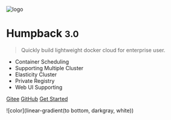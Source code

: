 ![logo](_media/logo.png)

# Humpback <small>3.0</small>

> Quickly build lightweight docker cloud for enterprise user.

* Container Scheduling
* Supporting Multiple Cluster
* Elasticity Cluster
* Private Registry
* Web UI Supporting

[Gitee](https://gitee.com/humpbacks/humpback)
[GitHub](https://github.com/humpback/humpback)
[Get Started](#Humpback)

<!-- background color -->
![color](linear-gradient(to bottom, darkgray, white))
